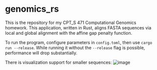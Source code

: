 # genomics_rs

This is the repository for my CPT_S 471 Computational Genomics homework. This application, written in Rust, aligns FASTA sequences via local and global alignment with the affine gap penalty function.

To run the program, configure parameters in `config.toml`, then use `cargo run --release`. While running it without the `--release` flag is possible, performance will drop substantially.

There is visualization support for smaller sequences:
![image](https://github.com/user-attachments/assets/57e57f96-cc44-43c0-821f-5e6b3839a84a)
